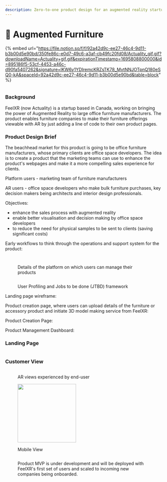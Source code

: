 ```yaml
---
description: Zero-to-one product design for an augmented reality startup based in Canada
---
```


# 💺 Augmented Furniture

{% embed url="https://file.notion.so/f/f/92a42d9c-ee27-46c4-9d11-b3b00d5e90bd/350fe86c-e0d7-49c6-a3af-cb49fc20fd08/Actuality_gif.gif?downloadName=Actuality+gif.gif&expirationTimestamp=1695808800000&id=895186f5-53cf-4453-a46c-d90fa5407262&signature=lKW6y1YDIremcKRZsTK78_MvtNNJOTpnQ180eSQ0-kA&spaceId=92a42d9c-ee27-46c4-9d11-b3b00d5e90bd&table=block" %}

<figure><img src="../../.gitbook/assets/image (23) (1).png" alt=""><figcaption></figcaption></figure>

### Background

FeelXR (now Actuality) is a startup based in Canada, working on bringing the power of Augmented Reality to large office furniture manufacturers. The product enables furniture companies to make their furniture offerings viewable with AR by just adding a line of code to their own product pages.

### Product Design Brief

The beachhead market for this product is going to be office furniture manufacturers, whose primary clients are office space developers. The idea is to create a product that the marketing teams can use to enhance the product's webpages and make it a more compelling sales experience for clients.

Platform users - marketing team of furniture manufacturers

AR users - office space developers who make bulk furniture purchases, key decision makers being architects and interior design professionals.

Objectives:

* enhance the sales process with augmented reality
* enable better visualisation and decision making by office space developers
* to reduce the need for physical samples to be sent to clients (saving significant costs)

Early workflows to think through the operations and support system for the product:

<figure><img src="../../.gitbook/assets/image (3) (1) (1) (1).png" alt=""><figcaption></figcaption></figure>

<figure><img src="../../.gitbook/assets/image (4) (1) (1) (1).png" alt=""><figcaption><p>Details of the platform on which users can manage their products</p></figcaption></figure>

<figure><img src="../../.gitbook/assets/image (5) (1) (1) (1).png" alt=""><figcaption><p>User Profiling and Jobs to be done (JTBD) framework</p></figcaption></figure>

Landing page wireframe:<img src="../../.gitbook/assets/image (6) (1) (1) (1).png" alt="" data-size="line">

Product creation page, where users can upload details of the furniture or accessory product and initiate 3D model making service from FeelXR: <img src="../../.gitbook/assets/image (7) (1) (1) (1).png" alt="" data-size="line">

Product Creation Page: <img src="../../.gitbook/assets/image (8) (1) (1) (1).png" alt="" data-size="line">

Product Management Dashboard: <img src="../../.gitbook/assets/image (13) (1) (1).png" alt="" data-size="line">





### Landing Page

<figure><img src="../../.gitbook/assets/image (9) (1) (1) (1).png" alt=""><figcaption></figcaption></figure>





### Customer View

<figure><img src="../../.gitbook/assets/image (10) (1) (1) (1).png" alt=""><figcaption><p>AR views experienced by end-user</p></figcaption></figure>

<figure><img src="../../.gitbook/assets/image (11) (1) (1) (1).png" alt="" width="188"><figcaption><p>Mobile View</p></figcaption></figure>

<figure><img src="../../.gitbook/assets/image (12) (1) (1) (1).png" alt=""><figcaption><p>Product MVP is under development and will be deployed with FeelXR's first set of users and scaled to incoming new companies being onboarded.</p></figcaption></figure>
